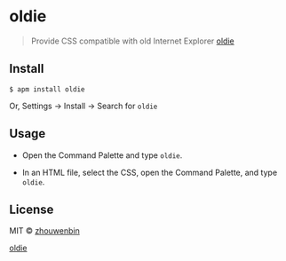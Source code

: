 # oldie

> Provide CSS compatible with old Internet Explorer [oldie](https://github.com/jonathantneal/oldie)


## Install

```
$ apm install oldie
```

Or, Settings → Install → Search for `oldie`


## Usage

- Open the Command Palette and type `oldie`.


- In an HTML file, select the CSS, open the Command Palette, and type `oldie`.



## License

MIT © [zhouwenbin](http://zhouwenbin.com)

[oldie](https://github.com/jonathantneal/oldie)